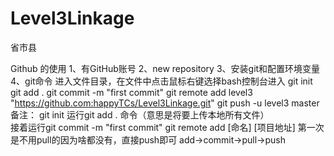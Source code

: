 # Level3Linkage
省市县

Github 的使用
1、有GitHub账号
2、new repository
3、安装git和配置环境变量
4、git命令
进入文件目录，在文件中点击鼠标右键选择bash控制台进入
git init
git add .
git commit -m "first commit"
git remote add level3 "https://github.com:happyTCs/Level3Linkage.git"
git push -u level3 master
备注：
git init
运行git add . 命令（意思是将要上传本地所有文件）  
接着运行git commit -m "first commit"
 git remote add [命名] [项目地址]
第一次是不用pull的因为啥都没有，直接push即可
add->commit->pull->push
